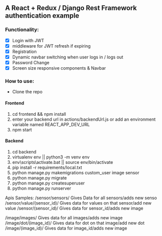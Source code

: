 ## A React + Redux / Django Rest Framework authentication example

### Functionality:

- [x] Login with JWT
- [x] middleware for JWT refresh if expiring
- [x] Registration
- [x] Dynamic navbar switching when user logs in / logs out
- [x] Password Change
- [x] Screen size responsive components & Navbar

### How to use:

- Clone the repo

#### Frontend

1. cd frontend && npm install
2. enter your backend url in actions/backendUrl.js or add an environment variable named REACT_APP_DEV_URL
3. npm start

#### Backend

1. cd backend
2. virtualenv env || python3 -m venv env
3. env\scripts\activate.bat || source env/bin/activate
4. pip install -r requirements/local.txt
5. python manage.py makemigrations custom_user image sensor
6. python manage.py migrate
7. python manage.py createsuperuser
8. python manage.py runserver


Apis Samples:
/sensor/sensors/                Gives Data for all sensors/adds new senso
/sensor/value/(sensor_id)/      Gives data for values on that sensor/add new value
/sensor/(sensor_id)/            Gives data for sensor_id/adds new image


/image/images/                  Gives data for all images/adds new image
/image/dot/(image_id)/          Gives data for dot on that image/add new dot
/image/(image_id)/              Gives data for image_id/adds new image